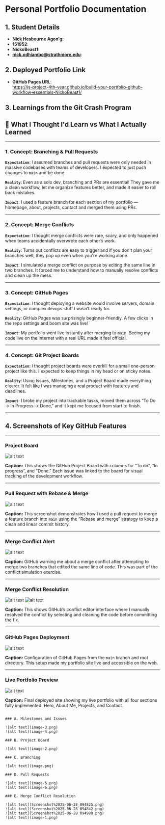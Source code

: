 # Personal Portfolio Documentation

## 1. Student Details

- **Nick Hesbourne Agon'g**:
- **151952**:
- **NickoBeast1**:
- **nick.odhiambo@strathmore.edu**:

## 2. Deployed Portfolio Link

- **GitHub Pages URL**:  
  https://is-project-4th-year.github.io/build-your-portfolio-github-workflow-essentials-NickoBeast1/

## 3. Learnings from the Git Crash Program

## 🧠 What I Thought I'd Learn vs What I Actually Learned

---

### **1. Concept: Branching & Pull Requests**

**`Expectation`**: I assumed branches and pull requests were only needed in massive codebases with teams of developers. I expected to just push changes to `main` and be done.

**`Reality`**: Even as a solo dev, branching and PRs are essential! They gave me a clean workflow, let me organize features better, and made it easier to roll back mistakes.

**`Impact`**: I used a feature branch for each section of my portfolio — homepage, about, projects, contact and merged them using PRs.

---

### **2. Concept: Merge Conflicts**

**`Expectation`**: I thought merge conflicts were rare, scary, and only happened when teams accidentally overwrote each other’s work.

**`Reality`**: Turns out conflicts are easy to trigger and if you don't plan your branches well, they pop up even when you're working alone.

**`Impact`**: I simulated a merge conflict on purpose by editing the same line in two branches. It forced me to understand how to manually resolve conflicts and clean up the mess.

---

### **3. Concept: GitHub Pages**

**`Expectation`**: I thought deploying a website would involve servers, domain settings, or complex devops stuff I wasn’t ready for.

**`Reality`**: GitHub Pages was surprisingly beginner-friendly. A few clicks in the repo settings and boom site was live!

**`Impact`**: My portfolio went live instantly after merging to `main`. Seeing my code live on the internet with a real URL made it feel official.

---

### **4. Concept: Git Project Boards**

**`Expectation`**: I thought project boards were overkill for a small one-person project like this. I expected to keep things in my head or on sticky notes.

**`Reality`**: Using Issues, Milestones, and a Project Board made everything clearer. It felt like I was managing a real product with features and deadlines.

**`Impact`**: I broke my project into trackable tasks, moved them across “To Do → In Progress → Done,” and it kept me focused from start to finish.

---


## 4. Screenshots of Key GitHub Features

---

### Project Board
![alt text](<Screenshot 2025-06-28 184235.png>)

**Caption:** This shows the GitHub Project Board with columns for “To do”, “In progress”, and “Done.” Each issue was linked to the board for visual tracking of the development workflow.

---

### Pull Request with Rebase & Merge

![alt text](<Screenshot 2025-06-27 231749.png>)

**Caption:** This screenshot demonstrates how I used a pull request to merge a feature branch into `main` using the “Rebase and merge” strategy to keep a clean and linear commit history.

---

###  Merge Conflict Alert
![alt text](<Screenshot 2025-06-28 094842-1.png>)


**Caption:** GitHub warning me about a merge conflict after attempting to merge two branches that edited the same line of code. This was part of the conflict simulation exercise.

---

###  Merge Conflict Resolution

![alt text](<Screenshot 2025-06-28 094900-1.png>)
![alt text](<Screenshot 2025-06-28 094942.png>)

**Caption:** This shows GitHub’s conflict editor interface where I manually resolved the conflict by selecting and cleaning the code before committing the fix.

---

###  GitHub Pages Deployment

![alt text](image-7.png)

**Caption:** Configuration of GitHub Pages from the `main` branch and root directory. This setup made my portfolio site live and accessible on the web.

---

###  Live Portfolio Preview

![alt text](image-8.png)

**Caption:** Final deployed site showing my live portfolio with all four sections fully implemented: Hero, About Me, Projects, and Contact.


```

### A. Milestones and Issues

![alt text](image-3.png)
![alt text](image-4.png)

### B. Project Board

![alt text](image-2.png)

### C. Branching

![alt text](image.png)

### D. Pull Requests

![alt text](image-5.png)
![alt text](image-6.png)

### E. Merge Conflict Resolution

![alt text](Screenshot%2025-06-28 094825.png)
![alt text](Screenshot%2025-06-28 094842.png)
![alt text](Screenshot%2025-06-28 094900.png)
![alt text](image-1.png)
